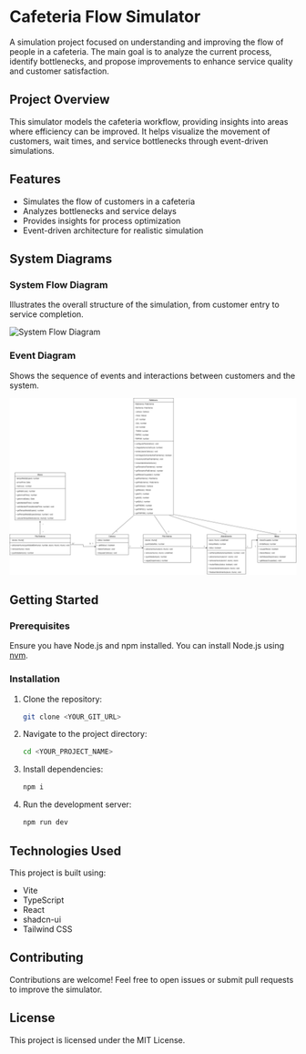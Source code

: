 # Cafeteria Flow Simulator

A simulation project focused on understanding and improving the flow of people in a cafeteria. The main goal is to analyze the current process, identify bottlenecks, and propose improvements to enhance service quality and customer satisfaction.

## Project Overview

This simulator models the cafeteria workflow, providing insights into areas where efficiency can be improved. It helps visualize the movement of customers, wait times, and service bottlenecks through event-driven simulations.

## Features

- Simulates the flow of customers in a cafeteria
- Analyzes bottlenecks and service delays
- Provides insights for process optimization
- Event-driven architecture for realistic simulation

## System Diagrams

### System Flow Diagram
Illustrates the overall structure of the simulation, from customer entry to service completion.

![System Flow Diagram](path/to/system-flow-diagram.png)

### Event Diagram
Shows the sequence of events and interactions between customers and the system.

![Event Diagram](design/out/system-class-diagram.drawio.png)

## Getting Started

### Prerequisites
Ensure you have Node.js and npm installed. You can install Node.js using [nvm](https://github.com/nvm-sh/nvm#installing-and-updating).

### Installation

1. Clone the repository:

   ```sh
   git clone <YOUR_GIT_URL>
   ```

2. Navigate to the project directory:

   ```sh
   cd <YOUR_PROJECT_NAME>
   ```

3. Install dependencies:

   ```sh
   npm i
   ```

4. Run the development server:

   ```sh
   npm run dev
   ```

## Technologies Used

This project is built using:

- Vite
- TypeScript
- React
- shadcn-ui
- Tailwind CSS

## Contributing

Contributions are welcome! Feel free to open issues or submit pull requests to improve the simulator.

## License

This project is licensed under the MIT License.

